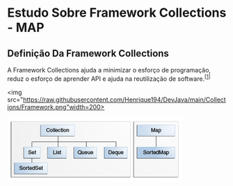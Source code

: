 # Estudo Sobre Framework Collections - MAP
## Definição Da Framework Collections  
A Framework Collections ajuda a minimizar o esforço de programação, reduz o esforço de aprender API e ajuda na reutilização de software.<sup>[[1]]</sup>

[1]: <https://docs.oracle.com/javase/tutorial/collections/intro/index.html>

<img src="https://raw.githubusercontent.com/Henrique194/DevJava/main/Collections/Framework.png"width=200>

![image](https://github.com/Henrique194/DevJava/blob/main/Collections/colls-coreInterfaces.gif)
